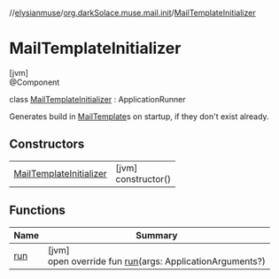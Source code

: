 //[elysianmuse](../../../index.md)/[org.darkSolace.muse.mail.init](../index.md)/[MailTemplateInitializer](index.md)

# MailTemplateInitializer

[jvm]\
@Component

class [MailTemplateInitializer](index.md) : ApplicationRunner

Generates build in [MailTemplate](../../org.darkSolace.muse.mail.model/-mail-template/index.md)s on startup, if they don't exist already.

## Constructors

| | |
|---|---|
| [MailTemplateInitializer](-mail-template-initializer.md) | [jvm]<br>constructor() |

## Functions

| Name | Summary |
|---|---|
| [run](run.md) | [jvm]<br>open override fun [run](run.md)(args: ApplicationArguments?) |
